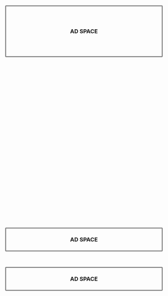 <style>
  .ad-large {
    text-align: center;
    width: 100%;
    padding: 70px 0;
    font-size: large;
    font-weight: bold;
    border: 3px solid gray;
    border-radius: 3px;
  }

  .ad-small {
    text-align: center;
    width: 100%;
    padding: 25px 0;
    font-size: large;
    font-weight: bold;
    border: 3px solid gray;
    border-radius: 3px;
  }
</style>

<script defer src="https://www.livecoinwatch.com/static/lcw-widget.js"></script>
<div class="livecoinwatch-widget-5" lcw-base="USD" lcw-color-tx="#abb8c3" lcw-marquee-1="coins" lcw-marquee-2="movers" lcw-marquee-items="10" ></div>

<div style="height:25px"></div>

<div class="ad-large">AD SPACE</div>

<div style="height:25px"></div>

<div style="height: 500px">
  <div style="width: 50%; height: 100%; float: left;">
    <div class="tradingview-widget-container">
      <div class="tradingview-widget-container__widget"></div>
      <script type="text/javascript" src="https://s3.tradingview.com/external-embedding/embed-widget-events.js" async>
      {
        "width": "100%",
        "height": "100%",
        "colorTheme": "light",
        "isTransparent": true,
        "locale": "en",
        "importanceFilter": "0,1",
        "countryFilter": "ar,au,br,ca,cn,fr,de,in,id,it,jp,kr,mx,ru,sa,za,tr,gb,us,eu"
      }
      </script>
    </div>
  </div>

  <div style="width: 50%; height: 100%; float: right;">
    <div class="tradingview-widget-container">
      <div class="tradingview-widget-container__widget"></div>
      <script type="text/javascript" src="https://s3.tradingview.com/external-embedding/embed-widget-timeline.js" async>
      {
        "feedMode": "all_symbols",
        "isTransparent": true,
        "displayMode": "regular",
        "width": "100%",
        "height": "100%",
        "colorTheme": "light",
        "locale": "en"
      }
      </script>
    </div>
  </div>
</div>

<div style="height:25px"></div>

<div class="ad-small">AD SPACE</div>

<div style="height:25px"></div>

<div class="tradingview-widget-container">
  <div class="tradingview-widget-container__widget"></div>
  <script type="text/javascript" src="https://s3.tradingview.com/external-embedding/embed-widget-advanced-chart.js" async>
  {
  "width": "100%",
  "height": "610",
  "symbol": "MARKETSCOM:BITCOIN",
  "interval": "D",
  "timezone": "exchange",
  "theme": "light",
  "style": "2",
  "locale": "en",
  "backgroundColor": "rgba(255, 255, 255, 1)",
  "withdateranges": true,
  "allow_symbol_change": true,
  "compareSymbols": [
    {
      "symbol": "MARKETSCOM:ETHEREUM",
      "position": "SameScale"
    }
  ],
  "details": true,
  "calendar": false,
  "support_host": "https://www.tradingview.com"
}
  </script>
</div>

<div style="height:25px"></div>

<div class="ad-small">AD SPACE</div>

<div style="height:25px"></div>

<div class="tradingview-widget-container">
  <div class="tradingview-widget-container__widget"></div>
  <script type="text/javascript" src="https://s3.tradingview.com/external-embedding/embed-widget-screener.js" async>
  {
    "width": "100%",
    "height": 550,
    "defaultColumn": "overview",
    "screener_type": "crypto_mkt",
    "displayCurrency": "USD",
    "colorTheme": "light",
    "locale": "en"
  }
  </script>
</div>
